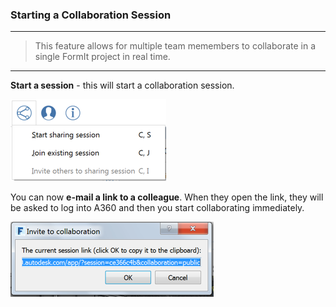### Starting a Collaboration Session
---
> This feature allows for multiple team memembers to collaborate in a single FormIt project in real time. 

---

**Start a session** - this will start a collaboration session. 

![](images/6c166d38-6851-4d62-b2dc-8f83efd958f8.png)

You can now **e-mail a link to a colleague**. When they open the link, they will be asked to log into A360 and then you start collaborating immediately. 

![](images/0b10d035-0145-4762-aaeb-3d4d628cc4a7.png)



